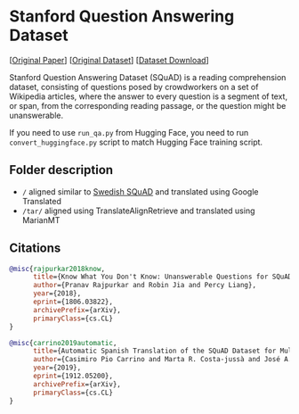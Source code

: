 # Stanford Question Answering Dataset

[[Original Paper](https://arxiv.org/abs/1806.03822)] [[Original Dataset](https://rajpurkar.github.io/SQuAD-explorer/)] [[Dataset Download](https://cloud.depia.wiki/squad/)]

Stanford Question Answering Dataset (SQuAD) is a reading comprehension dataset, consisting of questions posed by crowdworkers on a set of Wikipedia articles, where the answer to every question is a segment of text, or span, from the corresponding reading passage, or the question might be unanswerable.

If you need to use `run_qa.py` from Hugging Face, you need to run `convert_huggingface.py` script to match Hugging Face training script.

## Folder description
- `/` aligned similar to [Swedish SQuAD](https://towardsdatascience.com/swedish-question-answering-with-bert-c856ccdcc337) and translated using Google Translated
- `/tar/` aligned using TranslateAlignRetrieve and translated using MarianMT

## Citations

```bibtex
@misc{rajpurkar2018know,
      title={Know What You Don't Know: Unanswerable Questions for SQuAD}, 
      author={Pranav Rajpurkar and Robin Jia and Percy Liang},
      year={2018},
      eprint={1806.03822},
      archivePrefix={arXiv},
      primaryClass={cs.CL}
}
```

```bibtex
@misc{carrino2019automatic,
      title={Automatic Spanish Translation of the SQuAD Dataset for Multilingual Question Answering}, 
      author={Casimiro Pio Carrino and Marta R. Costa-jussà and José A. R. Fonollosa},
      year={2019},
      eprint={1912.05200},
      archivePrefix={arXiv},
      primaryClass={cs.CL}
}
```
